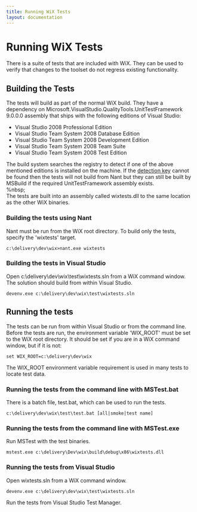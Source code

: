 ```yaml
---
title: Running WiX Tests
layout: documentation
---
```


# Running WiX Tests

There is a suite of tests that are included with WiX. They can be used to verify that changes to the toolset do not regress existing functionality.

## Building the Tests

The tests will build as part of the normal WiX build. They have a dependency on Microsoft.VisualStudio.QualityTools.UnitTestFramework 9.0.0.0 assembly that ships with the following editions of Visual Studio:

* Visual Studio 2008 Professional Edition
* Visual Studio Team System 2008 Database Edition
* Visual Studio Team System 2008 Development Edition
* Visual Studio Team System 2008 Team Suite
* Visual Studio Team System 2008 Test Edition

The build system searches the registry to detect if one of the above mentioned editions is installed on the machine. If the [detection key](http://blogs.msdn.com/astebner/archive/2007/10/18/5516901.aspx) cannot be found then the tests will not build from Nant but they can still be built by MSBuild if the required UnitTestFramework assembly exists.  
%nbsp;  
The tests are built into an assembly called wixtests.dll to the same location as the other WiX binaries.

### Building the tests using Nant

Nant must be run from the WiX root directory. To build only the tests, specify the &apos;wixtests&apos; target.

    c:\delivery\dev\wix>nant.exe wixtests

### Building the tests in Visual Studio

Open c:\delivery\dev\wix\test\wixtests.sln from a WiX command window. The solution should build from within Visual Studio.

    devenv.exe c:\delivery\dev\wix\test\wixtests.sln

## Running the tests

The tests can be run from within Visual Studio or from the command line. Before the tests are run, the environment variable &apos;WIX_ROOT&apos; must be set to the WiX root directory. It should be set if you are in a WiX command window, but if it is not:

    set WIX_ROOT=c:\delivery\dev\wix

The WIX_ROOT environment variable requirement is used in many tests to locate test data.

### Running the tests from the command line with MSTest.bat

There is a batch file, test.bat, which can be used to run the tests.

    c:\delivery\dev\wix\test\test.bat [all|smoke|test name]

### Running the tests from the command line with MSTest.exe

Run MSTest with the test binaries.

    mstest.exe c:\delivery\Dev\wix\build\debug\x86\wixtests.dll

### Running the tests from Visual Studio

Open wixtests.sln from a WiX command window.

    devenv.exe c:\delivery\dev\wix\test\wixtests.sln

Run the tests from Visual Studio Test Manager.
